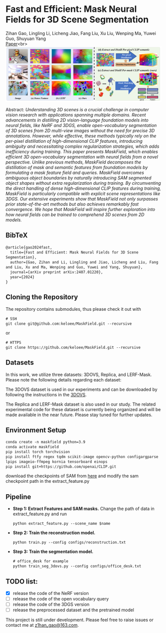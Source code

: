 # Fast and Efficient: Mask Neural Fields for 3D Scene Segmentation
Zihan Gao, Lingling Li, Licheng Jiao, Fang Liu, Xu Liu, Wenping Ma, Yuwei Guo, Shuyuan Yang<br>
[Paper](https://arxiv.org/abs/2312.03203](https://arxiv.org/abs/2407.01220))<br>
![Teaser image](assets/teaser.png) 

Abstract: *Understanding 3D scenes is a crucial challenge in computer vision research with applications spanning multiple domains. Recent advancements in distilling 2D vision-language foundation models into neural fields, like NeRF and 3DGS, enable open-vocabulary segmentation of 3D scenes from 2D multi-view images without the need for precise 3D annotations. However, while effective, these methods typically rely on the per-pixel distillation of high-dimensional CLIP features, introducing ambiguity and necessitating complex regularization strategies, which adds inefficiency during training. This paper presents MaskField, which enables efficient 3D open-vocabulary segmentation with neural fields from a novel perspective. Unlike previous methods, MaskField decomposes the distillation of mask and semantic features from foundation models by formulating a mask feature field and queries. MaskField overcomes ambiguous object boundaries by naturally introducing SAM segmented object shapes without extra regularization during training. By circumventing the direct handling of dense high-dimensional CLIP features during training, MaskField is particularly compatible with explicit scene representations like 3DGS. Our extensive experiments show that MaskField not only surpasses prior state-of-the-art methods but also achieves remarkably fast convergence. We hope that MaskField will inspire further exploration into how neural fields can be trained to comprehend 3D scenes from 2D models.*

<section class="section" id="BibTeX">
  <div class="container is-max-desktop content">
    <h2 class="title">BibTeX</h2>
    <pre><code>@article{gao2024fast,
  title={Fast and Efficient: Mask Neural Fields for 3D Scene Segmentation},
  author={Gao, Zihan and Li, Lingling and Jiao, Licheng and Liu, Fang and Liu, Xu and Ma, Wenping and Guo, Yuwei and Yang, Shuyuan},
  journal={arXiv preprint arXiv:2407.01220},
  year={2024}
}</code></pre>
  </div>
</section>

## Cloning the Repository

The repository contains submodules, thus please check it out with 
```shell
# SSH
git clone git@github.com:keloee/MaskField.git --recursive
```
or
```shell
# HTTPS
git clone https://github.com/keloee/MaskField.git --recursive
```
## Datasets
In this work, we utilize three datasets: 3DOVS, Replica, and LERF-Mask. Please note the following details regarding each dataset:



The 3DOVS dataset is used in our experiments and can be downloaded by following the instructions in the [3DOVS](https://github.com/Kunhao-Liu/3D-OVS).



The Replica and LERF-Mask dataset is also used in our study. The related experimental code for these dataset is currently being organized and will be made available in the near future. Please stay tuned for further updates.


## Environment Setup
```
conda create -n maskfield python=3.9
conda activate maskfield
pip install torch torchvision
pip install ftfy regex tqdm scikit-image opencv-python configargparse lpips imageio-ffmpeg kornia tensorboard einops
pip install git+https://github.com/openai/CLIP.git

```
download the checkpoints of SAM from [here](https://github.com/facebookresearch/segment-anything) and modify the sam checkpoint path in the extract_feature.py

## Pipeline
- **Step 1: Extract Features and SAM masks.**
  Change the path of data in extract_feature.py and run
  ```
  python extract_feature.py --scene_name $name
  ```
- **Step 2: Train the reconstruction model.**
  ```
  python train.py --config configs/reconstruction.txt
  ```
- **Step 3: Train the segmentation model.**
  ```
  # office_desk for example
  python train_seg_3dovs.py --config configs/office_desk.txt
  ```



## TODO list:
- [x] release the code of the NeRF version
- [ ] release the code of the open vocabulary query
- [ ] release the code of the 3DGS version
- [ ] release the preprocessed dataset and the pretrained model

This project is still under development. Please feel free to raise issues or contact me at z1han_gao@163.com.
